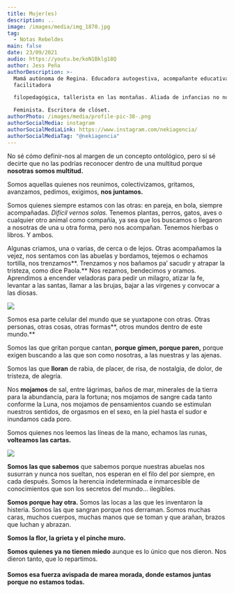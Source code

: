 ```yaml
---
title: Mujer(es)
description: ..
image: /images/media/img_1870.jpg
tag:
  - Notas Rebeldes
main: false
date: 23/09/2021
audio: https://youtu.be/koN1Bklg18Q
author: Jess Peña
authorDescription: >-
  Mamá autónoma de Regina. Educadora autogestiva, acompañante educativa,
  facilitadora

  filopedagógica, tallerista en las montañas. Aliada de infancias no normativas y disidentes.

  Feminista. Escritora de clóset.
authorPhoto: /images/media/profile-pic-38-.png
authorSocialMedia: instagram
authorSocialMediaLink: https://www.instagram.com/nekiagencia/
authorSocialMediaTag: "@nekiagencia"
---
```

No sé cómo definir-nos al margen de un concepto ontológico, pero sí sé decirte que no las podrías reconocer dentro de una multitud porque **nosotras somos multitud.**

Somos aquellas quienes nos reunimos, colectivizamos, gritamos, avanzamos, pedimos, exigimos, **nos juntamos.**

Somos quienes siempre estamos con las otras: en pareja, en bola, siempre acompañadas. *Difícil vernos solas.* Tenemos plantas, perros, gatos, aves o cualquier otro animal como compañía, ya sea que los buscamos o llegaron a nosotras de una u otra forma, pero nos acompañan. Tenemos hierbas o libros. Y ambos.

Algunas criamos, una o varias, de cerca o de lejos. Otras acompañamos la vejez, nos sentamos con las abuelas y bordamos, tejemos o echamos tortilla, nos trenzamos**. Trenzamos y nos bañamos pa’ sacudir y atrapar la tristeza, como dice Paola.** Nos rezamos, bendecimos y oramos. Aprendimos a encender veladoras para pedir un milagro, atizar la fe, levantar a las santas, llamar a las brujas, bajar a las vírgenes y convocar a las diosas.

![](/images/media/img_1870.jpg)

Somos esa parte celular del mundo que se yuxtapone con otras. Otras personas, otras cosas, otras formas**, otros mundos dentro de este mundo.**

Somos las que gritan porque cantan, **porque gimen, porque paren,** porque exigen buscando a las que son como nosotras, a las nuestras y las ajenas.

Somos las que **lloran** de rabia, de placer, de risa, de nostalgia, de dolor, de tristeza, de alegría.

Nos **mojamos** de sal, entre lágrimas, baños de mar, minerales de la tierra para la abundancia, para la fortuna; nos mojamos de sangre cada tanto conforme la Luna, nos mojamos de pensamientos cuando se estimulan nuestros sentidos, de orgasmos en el sexo, en la piel hasta el sudor e inundamos cada poro.

Somos quienes nos leemos las líneas de la mano, echamos las runas, **volteamos las cartas.**

![](/images/media/img_1894.jpg)

**Somos las que sabemos** que sabemos porque nuestras abuelas nos susurran y nunca nos sueltan, nos esperan en el filo del por siempre, en cada después. Somos la herencia indeterminada e inmarcesible de conocimientos que son los secretos del mundo... ilegibles.

**Somos porque hay otra.** Somos las locas a las que les inventaron la histeria. Somos las que sangran porque nos derraman. Somos muchas caras, muchos cuerpos, muchas manos que se toman y que arañan, brazos que luchan y abrazan.

**Somos la flor, la grieta y el pinche muro.** 

**Somos quienes ya no tienen miedo** aunque es lo único que nos dieron. Nos dieron tanto, que lo repartimos.

#### Somos esa fuerza avispada de marea morada, donde estamos juntas porque no estamos todas.